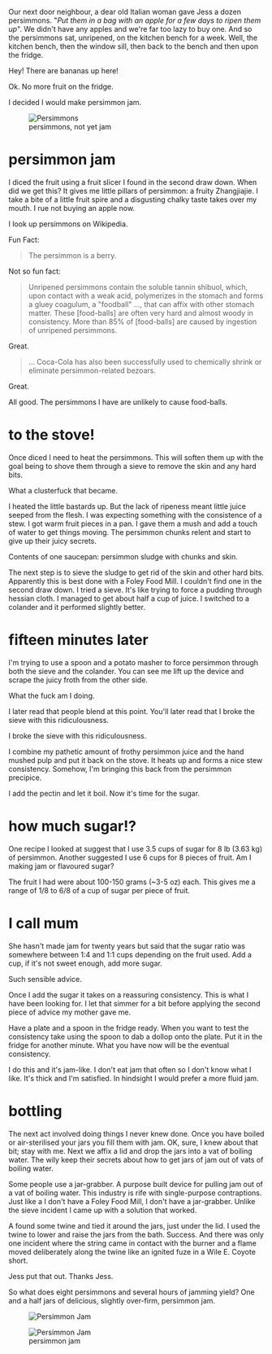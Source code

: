 Our next door neighbour, a dear old Italian woman gave Jess a dozen persimmons. "*Put them in a bag with an apple for a few days to ripen them up*". We didn't have any apples and we're far too lazy to buy one. And so the persimmons sat, unripened, on the kitchen bench for a week. Well, the kitchen bench, then the window sill, then back to the bench and then upon the fridge.

Hey! There are bananas up here!

Ok. No more fruit on the fridge.

I decided I would make persimmon jam.

<div class="polaroid">
  <figure>
    <img src="/images/food/persimmons.jpg" alt="Persimmons"/>
    <figcaption>persimmons, not yet jam</figcaption>
  </figure>
</div>

# persimmon jam
I diced the fruit using a fruit slicer I found in the second draw down. When did we get this? It gives me little pillars of persimmon: a fruity Zhangjiajie. I take a bite of a little fruit spire and a disgusting chalky taste takes over my mouth. I rue not buying an apple now.

I look up persimmons on Wikipedia.

Fun Fact:

> The persimmon is a berry.

Not so fun fact:

> Unripened persimmons contain the soluble tannin shibuol, which, upon contact with a weak acid, polymerizes in the stomach and forms a gluey coagulum, a "foodball" ..., that can affix with other stomach matter. These [food-balls] are often very hard and almost woody in consistency. More than 85% of [food-balls] are caused by ingestion of unripened persimmons.

Great.

> ... Coca-Cola has also been successfully used to chemically shrink or eliminate persimmon-related bezoars.

Great.

All good. The persimmons I have are unlikely to cause food-balls.

# to the stove!

Once diced I need to heat the persimmons. This will soften them up with the goal being to shove them through a sieve to remove the skin and any hard bits.

What a clusterfuck that became.

I heated the little bastards up. But the lack of ripeness meant little juice seeped from the flesh. I was expecting something with the consistence of a stew. I got warm fruit pieces in a pan. I gave them a mush and add a touch of water to get things moving. The persimmon chunks relent and start to give up their juicy secrets.

Contents of one saucepan: persimmon sludge with chunks and skin.

The next step is to sieve the sludge to get rid of the skin and other hard bits. Apparently this is best done with a Foley Food Mill. I couldn't find one in the second draw down. I tried a sieve. It's like trying to force a pudding through hessian cloth. I managed to get about half a cup of juice. I switched to a colander and it performed slightly better.

# fifteen minutes later

I'm trying to use a spoon and a potato masher to force persimmon through both the sieve and the colander. You can see me lift up the device and scrape the juicy froth from the other side.

What the fuck am I doing.

I later read that people blend at this point. You'll later read that I broke the sieve with this ridiculousness.

I broke the sieve with this ridiculousness.

I combine my pathetic amount of frothy persimmon juice and the hand mushed pulp and put it back on the stove. It heats up and forms a nice stew consistency. Somehow, I'm bringing this back from the persimmon precipice.

I add the pectin and let it boil. Now it's time for the sugar.

# how much sugar!?

One recipe I looked at suggest that I use 3.5 cups of sugar for 8 lb (3.63 kg) of persimmon. Another suggested I use 6 cups for 8 pieces of fruit. Am I making jam or flavoured sugar?

The fruit I had were about 100-150 grams (~3-5 oz) each. This gives me a range of 1/8 to 6/8 of a cup of sugar per piece of fruit.

# I call mum

She hasn't made jam for twenty years but said that the sugar ratio was somewhere between 1:4 and 1:1 cups depending on the fruit used. Add a cup, if it's not sweet enough, add more sugar.

Such sensible advice.

Once I add the sugar it takes on a reassuring consistency. This is what I have been looking for. I let that simmer for a bit before applying the second piece of advice my mother gave me.

Have a plate and a spoon in the fridge ready. When you want to test the consistency take using the spoon to dab a dollop onto the plate. Put it in the fridge for another minute. What you have now will be the eventual consistency.

I do this and it's jam-like. I don't eat jam that often so I don't know what I like. It's thick and I'm satisfied. In hindsight I would prefer a more fluid jam.

# bottling

The next act involved doing things I never knew done. Once you have boiled or air-sterilised your jars you fill them with jam. OK, sure, I knew about that bit; stay with me. Next we affix a lid and drop the jars into a vat of boiling water. The wily keep their secrets about how to get jars of jam out of vats of boiling water.

Some people use a jar-grabber. A purpose built device for pulling jam out of a vat of boiling water. This industry is rife with single-purpose contraptions. Just like a I don't have a Foley Food Mill, I don't have a jar-grabber. Unlike the sieve incident I came up with a solution that worked.

A found some twine and tied it around the jars, just under the lid. I used the twine to lower and raise the jars from the bath.  Success. And there was only one incident where the string came in contact with the burner and a flame moved deliberately along the twine like an ignited fuze in a Wile E. Coyote short.

Jess put that out. Thanks Jess.

So what does eight persimmons and several hours of jamming yield? One and a half jars of delicious, slightly over-firm, persimmon jam.

<div class="polaroid">
  <figure class="hidden">
    <img src="/images/food/persimmon-jam.jpg" alt="Persimmon Jam"/>
  </figure>
  <figure>
    <img src="/images/food/persimmon-jam.jpg" alt="Persimmon Jam"/>
    <figcaption>persimmon jam</figcaption>
  </figure>
</div>
